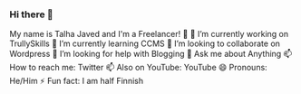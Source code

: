 ### Hi there 👋
My name is Talha Javed and I'm a Freelancer! 👋
🔭 I’m currently working on TrullySkills
🌱 I’m currently learning CCMS
👯 I’m looking to collaborate on Wordpress
🤔 I’m looking for help with Blogging
💬 Ask me about Anything
📫 How to reach me: Twitter
📫 Also on YouTube: YouTube
😄 Pronouns: He/Him
⚡ Fun fact: I am half Finnish
